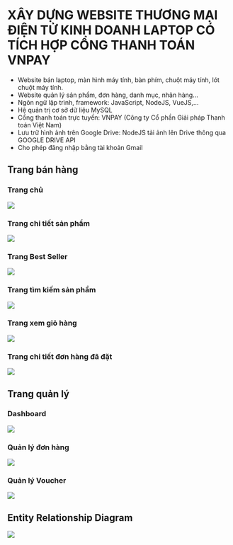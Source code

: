 # XÂY DỰNG WEBSITE THƯƠNG MẠI ĐIỆN TỬ KINH DOANH LAPTOP CÓ TÍCH HỢP CỔNG THANH TOÁN VNPAY
- Website bán laptop, màn hình máy tính, bàn phím, chuột máy tính, lót chuột máy tính.
- Website quản lý sản phẩm, đơn hàng, danh mục, nhãn hàng...
- Ngôn ngữ lập trình, framework: JavaScript, NodeJS, VueJS,… 
- Hệ quản trị cơ sở dữ liệu MySQL
- Cổng thanh toán trực tuyến: VNPAY (Công ty Cổ phần Giải pháp Thanh toán Việt Nam)
- Lưu trữ hình ảnh trên Google Drive: NodeJS tải ảnh lên Drive thông qua GOOGLE DRIVE API
- Cho phép đăng nhập bằng tài khoản Gmail

## Trang bán hàng

### Trang chủ
![](./images/Trang%20chủ.png)

### Trang chi tiết sản phẩm
![](./images/Chi%20tiết%20sản%20phẩm.png)

### Trang Best Seller
![](./images/Best%20seller%20theo%20danh%20mục.png)

### Trang tìm kiếm sản phẩm
![](./images/Chức%20năng%20tìm%20kiếm.png)

### Trang xem giỏ hàng
![](./images/Giỏ%20hàng.png)

### Trang chi tiết đơn hàng đã đặt
![](./images/Chi%20tiết%20đơn%20hàng%20đã%20đặt.png)

## Trang quản lý

### Dashboard
![](./images/dashboard.png)

### Quản lý đơn hàng
![](./images/Quan%20ly%20don%20hang.png)

### Quản lý Voucher
![](./images/Quan%20ly%20Voucher.png)

## Entity Relationship Diagram
![](erd.png)
